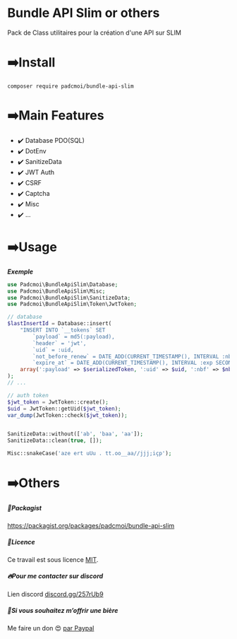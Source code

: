 # Bundle API Slim or others
Pack de Class utilitaires pour la création d'une API sur SLIM

# ➡️Install
```
composer require padcmoi/bundle-api-slim
```

# ➡️Main Features
- ✔️ Database PDO(SQL)
- ✔️ DotEnv
- ✔️ SanitizeData
- ✔️ JWT Auth
- ✔️ CSRF
- ✔️ Captcha
- ✔️ Misc
- ✔️ ...

# ➡️Usage
***Exemple***
```php
use Padcmoi\BundleApiSlim\Database;
use Padcmoi\BundleApiSlim\Misc;
use Padcmoi\BundleApiSlim\SanitizeData;
use Padcmoi\BundleApiSlim\Token\JwtToken;

// database
$lastInsertId = Database::insert(
    "INSERT INTO `__tokens` SET
        `payload` = md5(:payload),
        `header` = 'jwt',
        `uid` = :uid,
        `not_before_renew` = DATE_ADD(CURRENT_TIMESTAMP(), INTERVAL :nbf SECOND),
        `expire_at` = DATE_ADD(CURRENT_TIMESTAMP(), INTERVAL :exp SECOND)",
    array(':payload' => $serializedToken, ':uid' => $uid, ':nbf' => $nbf, ':exp' => $expire)
);
// ...

// auth token
$jwt_token = JwtToken::create();
$uid = JwtToken::getUid($jwt_token);
var_dump(JwtToken::check($jwt_token));


SanitizeData::without(['ab', 'baa', 'aa']);
SanitizeData::clean(true, []);

Misc::snakeCase('aze ert uUu . tt.oo__aa//jjj;içp');
```

# ➡️Others
##### 🧳Packagist
https://packagist.org/packages/padcmoi/bundle-api-slim

##### 🔖Licence
Ce travail est sous licence [MIT](/LICENSE).

##### 🔥Pour me contacter sur discord
Lien discord [discord.gg/257rUb9](https://discord.gg/257rUb9)

##### 🍺Si vous souhaitez m’offrir une bière
Me faire un don 😍 [par Paypal](https://www.paypal.com/paypalme/Julien06100?locale.x=fr_FR)